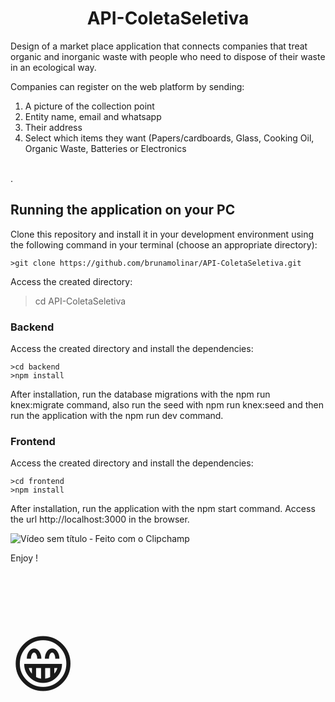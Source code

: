 <h1 align="center"> API-ColetaSeletiva </h1>

Design of a market place application that connects companies that treat organic and inorganic waste with people who need to dispose of their waste in an ecological way.

Companies can register on the web platform by sending: <br>
1. A picture of the collection point <br>
2. Entity name, email and whatsapp <br>
3. Their address<br>
4. Select which items they want (Papers/cardboards, Glass, Cooking Oil, Organic Waste, Batteries or Electronics <br>
<br>
.

<h2> Running the application on your PC </h2>
Clone this repository and install it in your development environment using the following command in your terminal (choose an appropriate directory):

```
>git clone https://github.com/brunamolinar/API-ColetaSeletiva.git
```
Access the created directory:
>cd API-ColetaSeletiva

<h3> Backend </h3>

Access the created directory and install the dependencies:

```
>cd backend
>npm install
```
After installation, run the database migrations with the npm run knex:migrate command, also run the seed with npm run knex:seed and then run the application with the npm run dev command.

<h3> Frontend </h3>

Access the created directory and install the dependencies:
```
>cd frontend
>npm install
```
After installation, run the application with the npm start command. Access the url http://localhost:3000 in the browser.

![Vídeo sem título ‐ Feito com o Clipchamp](https://user-images.githubusercontent.com/130243571/231346377-5ddb1135-2978-4fbf-bdef-56849b0ec6b3.gif)


Enjoy !<p style="font-size:100px">&#128513;</p>
